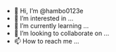 - 👋 Hi, I’m @hambo0123e
- 👀 I’m interested in ...
- 🌱 I’m currently learning ...
- 💞️ I’m looking to collaborate on ...
- 📫 How to reach me ...

<!---
hambo0123e/hambo0123e is a ✨ special ✨ repository because its `README.md` (this file) appears on your GitHub profile.
You can click the Preview link to take a look at your changes.
--->
